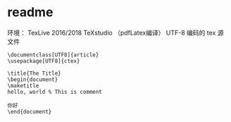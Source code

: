 # readme

环境：
	TexLive 2016/2018
	TeXstudio （pdfLatex编译）
	UTF-8 编码的 tex 源文件
```
\documentclass[UTF8]{article}
\usepackage[UTF8]{ctex}

\title{The Title}
\begin{document}
\maketitle
hello, world % This is comment

你好
\end{document}

```

